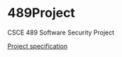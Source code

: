 # 489Project
CSCE 489 Software Security Project


[Project specification](https://tamu.blackboard.com/bbcswebdav/pid-3768583-dt-content-rid-26683271_1/courses/CSCE.489.1731.M2/specification.html)

